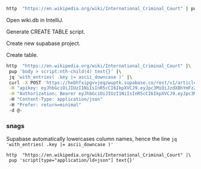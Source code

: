 <link rel="stylesheet" href="https://unpkg.com/sakura.css/css/sakura.css" type="text/css">

```sh
http  "https://en.wikipedia.org/wiki/International_Criminal_Court" | pup 'body > script:nth-child(4) text{}' | jq | sqlite-utils insert wiki.db articles -
```

Open wiki.db in IntelliJ. 

Generate CREATE TABLE script.

Create new supabase project.

Create table.

```sh
http  "https://en.wikipedia.org/wiki/International_Criminal_Court" |\
 pup 'body > script:nth-child(4) text{}' |\
 jq 'with_entries( .key |= ascii_downcase )' |\
 curl -X POST 'https://hebhfxipgvvjeqzwuptk.supabase.co/rest/v1/articles' \
 -H "apikey: eyJhbGciOiJIUzI1NiIsInR5cCI6IkpXVCJ9.eyJpc3MiOiJzdXBhYmFzZSIsInJlZiI6ImhlYmhmeGlwZ3Z2amVxend1cHRrIiwicm9sZSI6ImFub24iLCJpYXQiOjE2NzkyNjUzMDAsImV4cCI6MTk5NDg0MTMwMH0.k3cFHsbX84Siw7ftpem3mhbP_yleuWai8z-16COjr6M" \
 -H "Authorization: Bearer eyJhbGciOiJIUzI1NiIsInR5cCI6IkpXVCJ9.eyJpc3MiOiJzdXBhYmFzZSIsInJlZiI6ImhlYmhmeGlwZ3Z2amVxend1cHRrIiwicm9sZSI6ImFub24iLCJpYXQiOjE2NzkyNjUzMDAsImV4cCI6MTk5NDg0MTMwMH0.k3cFHsbX84Siw7ftpem3mhbP_yleuWai8z-16COjr6M"       
 -H "Content-Type: application/json"       
 -H "Prefer: return=minimal"       
 -d @-
```

### snags
Supabase automatically lowercases column names, hence the line `jq 'with_entries( .key |= ascii_downcase )'`

```shell
http  "https://en.wikipedia.org/wiki/International_Criminal_Court" |\
 pup 'script[type="application/ld+json"] text{}'
```